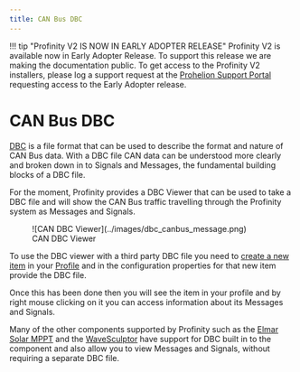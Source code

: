 ```yaml
---
title: CAN Bus DBC
---
```


!!! tip "Profinity V2 IS NOW IN EARLY ADOPTER RELEASE"
    Profinity V2 is available now in Early Adopter Release.  To support this release we are making the documentation public.  To get access to the Profinity V2 installers, please log a support request at the [Prohelion Support Portal](https://prohelion.atlassian.net/servicedesk/customer/portals) requesting access to the Early Adopter release.

# CAN Bus DBC

[DBC](http://socialledge.com/sjsu/index.php/DBC_Format) is a file format that can be used to describe the format and nature of CAN Bus data.  With a DBC file CAN data can be understood more clearly and broken down in to Signals and Messages, the fundamental building blocks of a DBC file.

For the moment, Profinity provides a DBC Viewer that can be used to take a DBC file and will show the CAN Bus traffic travelling through the Profinity system as Messages and Signals.

<figure markdown>
![CAN DBC Viewer](../images/dbc_canbus_message.png)
<figcaption>CAN DBC Viewer</figcaption>
</figure>

To use the DBC viewer with a third party DBC file you need to [create a new item](../Getting_Started/Adding_New_Components.md) in your [Profile](../Getting_Started/Profiles.md) and in the configuration properties for that new item provide the DBC file.  

Once this has been done then you will see the item in your profile and by right mouse clicking on it you can access information about its Messages and Signals.

Many of the other components supported by Profinity such as the [Elmar Solar MPPT](../Components/MPPT/index.md) and the [WaveSculptor](../Components/Motor_Controller/index.md) have support for DBC built in to the component and also allow you to view Messages and Signals, without requiring a separate DBC file.